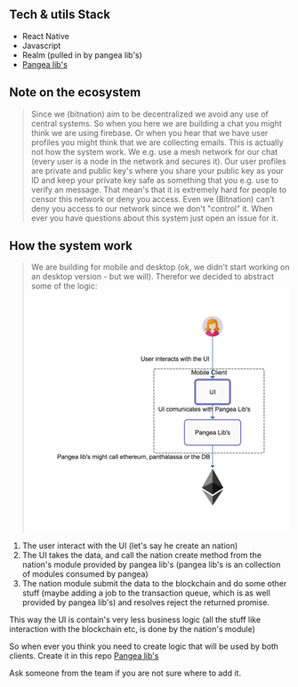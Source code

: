 ## Tech & utils Stack
- React Native
- Javascript
- Realm (pulled in by pangea lib's)
- [Pangea lib's](https://github.com/Bit-Nation/BITNATION-Pangea-libs)

## Note on the ecosystem
> Since we (bitnation) aim to be decentralized we avoid any use of central systems. So when you here we are building a chat you might think we are using firebase. Or when you hear that we have user profiles you might think that we are collecting emails.
> This is actually not how the system work. We e.g. use a mesh network for our chat (every user is a node in the network and secures it). Our user profiles are private and public key's where you share your public key as your ID and keep your private key safe as something that you e.g. use to verify an message.
> That mean's that it is extremely hard for people to censor this network or deny you access. Even we (Bitnation) can't deny you access to our network since we don't "control" it.
> When ever you have questions about this system just open an issue for it.

## How the system work
> We are building for mobile and desktop (ok, we didn't start working on an desktop version - but we will).
> Therefor we decided to abstract some of the logic:
![](./assets/modules_overview.png?raw=true)

1. The user interact with the UI (let's say he create an nation)
2. The UI takes the data, and call the nation create method from the nation's module provided by pangea lib's (pangea lib's is an collection of modules consumed by pangea)
3. The nation module submit the data to the blockchain and do some other stuff (maybe adding a job to the transaction queue, which is as well provided by pangea lib's) and resolves reject the returned promise.

This way the UI is contain's very less business logic (all the stuff like interaction with the blockchain etc, is done by the nation's module)

So when ever you think you need to create logic that will be used by both clients. Create it in this repo [Pangea lib's](https://github.com/Bit-Nation/BITNATION-Pangea-libs)

Ask someone from the team if you are not sure where to add it.